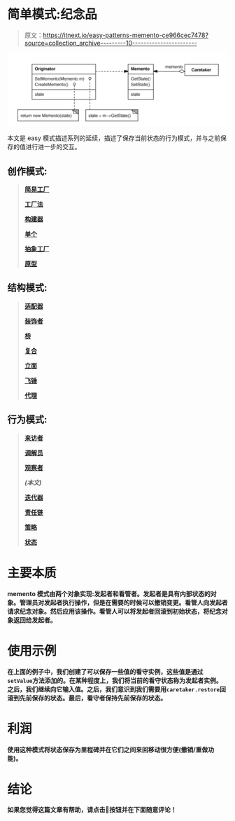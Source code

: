 # 简单模式:纪念品

> 原文：<https://itnext.io/easy-patterns-memento-ce966cec7478?source=collection_archive---------10----------------------->

![](img/263ed19c89666388dd2e2f81cb5a6262.png)

本文是 easy 模式描述系列的延续，描述了保存当前状态的行为模式，并与之前保存的值进行进一步的交互。

## 创作模式:

> [**简易工厂**](/easy-patterns-simple-factory-b946a086fd7e)
> 
> [**工厂法**](/easy-patterns-factory-method-5f27385ac5c)
> 
> [**构建器**](/easy-patterns-builder-d85655bcf8aa)
> 
> [**单个**](/easy-patterns-singleton-283356fb29bf)
> 
> [**抽象工厂**](/easy-patterns-abstract-factory-2325cb398fc6)
> 
> [**原型**](/easy-patterns-prototype-e03ec6962f89)

## 结构模式:

> [**适配器**](/easy-patterns-adapter-9b5806cb346f)
> 
> [**装饰者**](/easy-patterns-decorator-eaa96c0550ea)
> 
> [**桥**](/easy-patterns-bridge-28d50dc25f9f)
> 
> [**复合**](/easy-patterns-composite-8b28aa1f158)
> 
> [**立面**](/easy-patterns-facade-8cb185f4f44f)
> 
> [**飞锤**](/easy-patterns-flyweight-dab4c018f7f5)
> 
> [**代理**](/easy-patterns-proxy-45fc3a648020)

## 行为模式:

> [**来访者**](/easy-patterns-visitor-b8ef57eb957)
> 
> [**调解员**](/easy-patterns-mediator-e0bf18fefdf9)
> 
> [**观察者**](/easy-patterns-observer-63c832d41ffd)
> 
> [](/easy-patterns-memento-ce966cec7478)*****(本文)*****
> 
> ****[**迭代器**](/easy-patterns-iterator-f5c0dd85957)****
> 
> ****[**责任链**](/easy-patterns-chain-of-responsibility-9a84307ad837)****
> 
> ****[**策略**](/easy-patterns-strategy-ecb6f6fc0ef3)****
> 
> ****[**状态**](/easy-patterns-state-ec87a1a487b4)****

# ****主要本质****

****memento 模式由两个对象实现:发起者和看管者。**发起者**是具有内部状态的对象。**管理员**对发起者执行操作，但是在需要的时候可以撤销变更。看管人向发起者请求纪念对象。然后应用该操作。看管人可以将发起者回滚到初始状态，将纪念对象返回给发起者。****

# ****使用示例****

****在上面的例子中，我们创建了可以保存一些值的看守实例，这些值是通过`setValue`方法添加的。在某种程度上，我们将当前的看守状态称为发起者实例。之后，我们继续向它输入值。之后，我们意识到我们需要用`caretaker.restore`回滚到先前保存的状态。最后，看守者保持先前保存的状态。****

# ****利润****

****使用这种模式将状态保存为里程碑并在它们之间来回移动很方便(撤销/重做功能)。****

# ****结论****

****如果您觉得这篇文章有帮助，请点击👏按钮并在下面随意评论！****